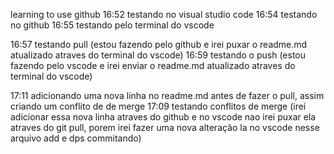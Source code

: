 learning to use github
16:52 testando no visual studio code
16:54 testando no github
16:55 testando pelo terminal do vscode

16:57 testando pull (estou fazendo pelo github e irei puxar o readme.md atualizado atraves do terminal do vscode)
16:59 testando o push (estou fazendo pelo vscode e irei enviar o readme.md atualizado atraves do terminal do vscode)

17:11 adicionando uma nova linha no readme.md antes de fazer o pull, assim criando um conflito de de merge
17:09 testando conflitos de merge (irei adicionar essa nova linha atraves do github e no vscode nao irei puxar ela atraves do git pull, porem irei fazer uma nova alteração la no vscode nesse arquivo add e dps commitando)
